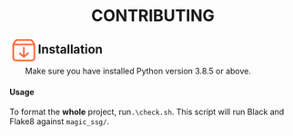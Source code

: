  <h1 align="center">CONTRIBUTING</h1>
 <img align="left" src="static\img\install2.png" width="50px" height="50px" />

## Installation

&nbsp;&nbsp;&nbsp;&nbsp;&nbsp;&nbsp; Make sure you have installed Python version 3.8.5 or above.


#### Usage

To format the **whole** project, run`.\check.sh`. This script will run Black and Flake8 against `magic_ssg/`.